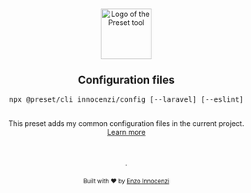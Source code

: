 <p align="center">
  <br />
  <a href="https://preset.dev">
    <img width="100" src="https://raw.githubusercontent.com/preset/preset/main/.github/assets/logo.svg" alt="Logo of the Preset tool">
  </a>
  <br />
</p>

<h2 align="center">Configuration files</h2>
<p align="center">
  <pre><div align="center">npx @preset/cli innocenzi/config [--laravel] [--eslint]</div></pre>
</p>
<br />

<div align="center">
  This preset adds my common configuration files in the current project.
  <br />
  <a href="https://preset.dev">Learn more</a>
</div>

<p align="center">
  <br />
  <br />
  ·
  <br />
  <br />
  <sub>Built with ❤︎ by <a href="https://github.com/enzoinnocenzi">Enzo Innocenzi</a>
</p>
